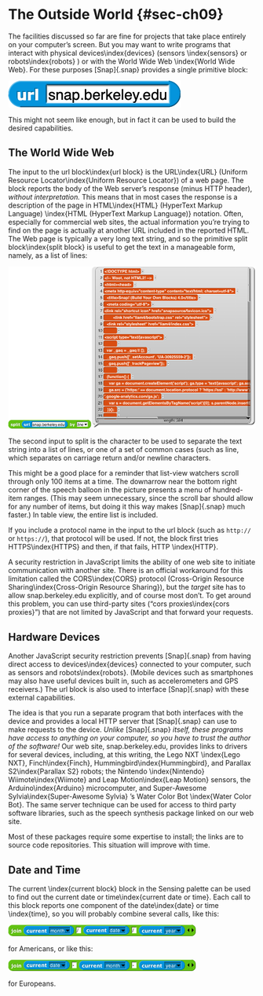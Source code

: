 # The Outside World {#sec-ch09}

The facilities discussed so far are fine for projects that take place
entirely on your computer’s screen. But you may want to write programs
that interact with physical devices\index{devices} (sensors
\index{sensors} or robots\index{robots} ) or with the World Wide Web
\index{World Wide Web}. For these purposes [Snap]{.snap} provides a
single primitive block:

![image148.png](../blocks/images/block_reportURL.png)

This might not seem like enough, but in fact it can be used to build the
desired capabilities.

## The World Wide Web

The input to the url block\index{url block} is the URL\index{URL} (Uniform
Resource Locator\index{Uniform Resource Locator}) of a web page. The
block reports the body of the Web server’s response (minus HTTP header),
*without interpretation.* This means that in most cases the response is
a description of the page in HTML\index{HTML} (HyperText Markup Language)
\index{HTML (HyperText Markup Language)} notation. Often, especially for
commercial web sites, the actual information you’re trying to find on
the page is actually at another URL included in the reported HTML. The
Web page is typically a very long text string, and so the primitive
split block\index{split block} is useful to get the text in a
manageable form, namely, as a list of lines:

![image871.png](assets/image871.png) <!--  style="width:6.52083in;height:4.27778in" / -->

The second input to split is the character to be used to separate the
text string into a list of lines, or one of a set of common cases (such
as line, which separates on carriage return and/or newline characters.

This might be a good place for a reminder that list-view watchers scroll
through only 100 items at a time. The downarrow near the bottom right
corner of the speech balloon in the picture presents a menu of
hundred-item ranges. (This may seem unnecessary, since the scroll bar
should allow for any number of items, but doing it this way makes
[Snap]{.snap} much faster.) In table view, the entire list is included.

If you include a protocol name in the input to the url block (such as
`http://` or `https://`), that protocol will be used. If not, the block
first tries HTTPS\index{HTTPS} and then, if that fails, HTTP
\index{HTTP}.

A security restriction in JavaScript limits the ability of one web site
to initiate communication with another site. There is an official
workaround for this limitation called the CORS\index{CORS} protocol
(Cross-Origin Resource Sharing\index{Cross-Origin Resource Sharing}),
but the *target* site has to allow snap.berkeley.edu explicitly, and of
course most don’t. To get around this problem, you can use third-party
sites (“cors proxies\index{cors proxies}”) that are not limited by
JavaScript and that forward your requests.

<!-- TODO: Note that you must trust the CORS proxy that you use not to steal your data or modify the responses. -->

## Hardware Devices

Another JavaScript security restriction prevents [Snap]{.snap} from having
direct access to devices\index{devices} connected to your computer,
such as sensors and robots\index{robots}. (Mobile devices such as
smartphones may also have useful devices built in, such as
accelerometers and GPS receivers.) The url block is also used to
interface [Snap]{.snap} with these external capabilities.

The idea is that you run a separate program that both interfaces with
the device and provides a local HTTP server that [Snap]{.snap} can use to make
requests to the device. *Unlike* [Snap]{.snap} *itself, these programs have
access to anything on your computer, so you have to trust the author of
the software!* Our web site, snap.berkeley.edu, provides links to
drivers for several devices, including, at this writing, the Lego NXT
\index{Lego NXT}, Finch\index{Finch}, Hummingbird\index{Hummingbird}, and Parallax S2\index{Parallax S2} robots; the Nintendo
\index{Nintendo} Wiimote\index{Wiimote} and Leap Motion\index{Leap
Motion} sensors, the Arduino\index{Arduino} microcomputer, and
Super-Awesome Sylvia\index{Super-Awesome Sylvia} ’s Water Color Bot
\index{Water Color Bot}. The same server technique can be used for
access to third party software libraries, such as the speech synthesis
package linked on our web site.

Most of these packages require some expertise to install; the links are
to source code repositories. This situation will improve with time.

## Date and Time

The current \index{current block} block in the Sensing palette can be used to find
out the current date or time\index{current date or time}. Each call to
this block reports one component of the date\index{date} or time
\index{time}, so you will probably combine several calls, like this:

![image872.png](assets/image872.png) <!--  style="width:5.30556in;height:0.31944in" alt="Macintosh HD:Users:bh:Desktop:date.png" / -->

for Americans, or like this:

![image873.png](assets/image873.png) <!--  style="width:5.30556in;height:0.31944in" alt="Macintosh HD:Users:bh:Desktop:European-date.png" / -->

for Europeans.
